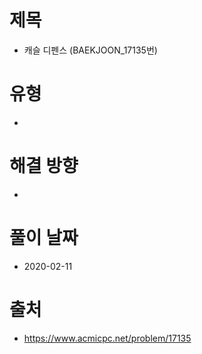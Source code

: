 # 제목
* 캐슬 디펜스 (BAEKJOON_17135번)

# 유형
* 

# 해결 방향
* 

# 풀이 날짜
* 2020-02-11

# 출처
* https://www.acmicpc.net/problem/17135